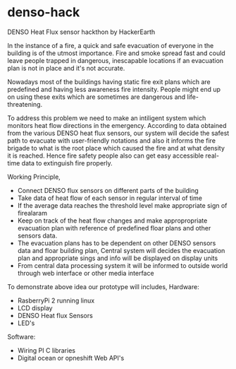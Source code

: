 # denso-hack
DENSO Heat Flux sensor hackthon by HackerEarth

In the instance of a fire, a quick and safe evacuation of everyone in the building is of the utmost importance. Fire and smoke spread fast and could leave people trapped in dangerous, inescapable locations if an evacuation plan is not in place and it's not accurate.

Nowadays most of the buildings having static fire exit plans which are predefined and having less awareness fire intensity. People might end up on using these exits which are sometimes are dangerous and life-threatening.

To address this problem we need to make an intiligent system which monitors heat flow directions in the emergency. According to data obtained from the various DENSO heat flux sensors, our system will decide the safest path to evacuate with user-friendly notations and also it informs the fire brigade to what is the root place which caused the fire and at what density it is reached. Hence fire safety people also can get easy accessible real-time data to extinguish fire properly.

Working Principle, 
* Connect DENSO flux sensors on different parts of the building 
* Take data of heat flow of each sensor in regular interval of time 
* If the average data reaches the threshold level make appropriate sign of firealaram 
* Keep on track of the heat flow changes and make appropropriate evacuation plan with reference of predefined floar plans and other sensors data. 
* The evacuation plans has to be dependent on other DENSO sensors data and floar building plan, Central system will decides the evacuation plan and appropriate sings and info will be displayed on display units 
* From central data processing system it will be informed to outside world through web interface or other media interface

To demonstrate above idea our prototype will includes, 
Hardware: 
* RasberryPi 2 running linux 
* LCD display 
* DENSO Heat flux Sensors
* LED's 

Software: 
* Wiring PI C libraries 
* Digital ocean or opneshift Web API's
